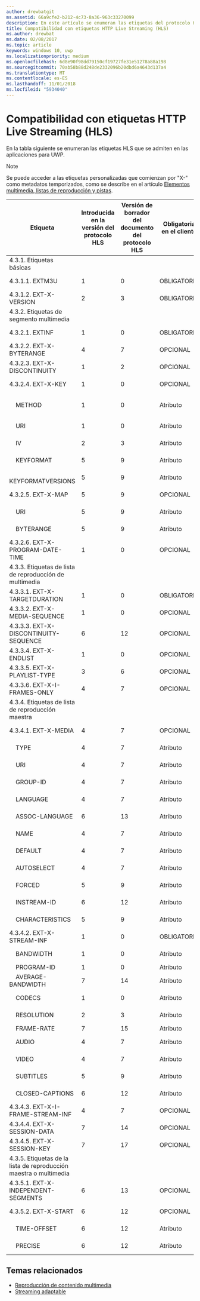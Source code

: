 ```yaml
---
author: drewbatgit
ms.assetid: 66a9cfe2-b212-4c73-8a36-963c33270099
description: En este artículo se enumeran las etiquetas del protocolo HTTP Live Streaming (HLS) que se admiten en las aplicaciones para UWP.
title: Compatibilidad con etiquetas HTTP Live Streaming (HLS)
ms.author: drewbat
ms.date: 02/08/2017
ms.topic: article
keywords: windows 10, uwp
ms.localizationpriority: medium
ms.openlocfilehash: 6d8e90f98dd79150cf19727fe31e51278a88a198
ms.sourcegitcommit: 70ab58b88d248de2332096b20dbd6a4643d137a4
ms.translationtype: MT
ms.contentlocale: es-ES
ms.lasthandoff: 11/01/2018
ms.locfileid: "5934040"
---
```

# <a name="http-live-streaming-hls-tag-support"></a>Compatibilidad con etiquetas HTTP Live Streaming (HLS)
En la tabla siguiente se enumeran las etiquetas HLS que se admiten en las aplicaciones para UWP.

> [!NOTE] 
> Se puede acceder a las etiquetas personalizadas que comienzan por "X-" como metadatos temporizados, como se describe en el artículo [Elementos multimedia, listas de reproducción y pistas](media-playback-with-mediasource.md).

|Etiqueta |Introducida en la versión del protocolo HLS|Versión de borrador del documento del protocolo HLS|Obligatoria en el cliente|Versión de julio de Windows 10|Windows 10, versión 1511|Windows 10, versión 1607 |
|---------------------|-----------|--------------|---------|--------------|-----|-----|
|4.3.1.  Etiquetas básicas                 |             |                   |         |             |     |    |
| 4.3.1.1.  EXTM3U |1|0|OBLIGATORIA|Se admite|Se admite|Se admite|
| 4.3.1.2.  EXT-X-VERSION |2|3|OBLIGATORIA|Se admite|Se admite|Se admite
|4.3.2.  Etiquetas de segmento multimedia                 |             |                   |         |             |     |    | 
| 4.3.2.1.  EXTINF  |1|0|OBLIGATORIA|Se admite|Se admite|Se admite
| 4.3.2.2.  EXT-X-BYTERANGE |4|7|OPCIONAL|Se admite|Se admite|Se admite|
| 4.3.2.3.  EXT-X-DISCONTINUITY |1|2|OPCIONAL|Se admite|Se admite|Se admite|
| 4.3.2.4.  EXT-X-KEY |1|0|OPCIONAL|Se admite|Se admite|Se admite|
|&nbsp;&nbsp;&nbsp; METHOD|1|0|Atributo|"NONE, AES-128"|"NONE, AES-128"|"NONE, AES-128, SAMPLE-AES"|
|&nbsp;&nbsp;&nbsp; URI|1|0|Atributo|Se admite|Se admite|Se admite|
|&nbsp;&nbsp;&nbsp; IV|2|3|Atributo|Se admite|Se admite|Se admite|
|&nbsp;&nbsp;&nbsp; KEYFORMAT|5|9|Atributo|No se admite|No se admite|No se admite|
|&nbsp;&nbsp;&nbsp; KEYFORMATVERSIONS|5|9|Atributo|No se admite|No se admite|No se admite|
| 4.3.2.5.  EXT-X-MAP |5|9|OPCIONAL|No se admite|No se admite|No se admite|
|&nbsp;&nbsp;&nbsp; URI|5|9|Atributo|No se admite|No se admite|No se admite|
|&nbsp;&nbsp;&nbsp; BYTERANGE|5|9|Atributo|No se admite|No se admite|No se admite|
| 4.3.2.6.  EXT-X-PROGRAM-DATE-TIME |1|0|OPCIONAL|No se admite|No se admite|No se admite|
|4.3.3.  Etiquetas de lista de reproducción de multimedia                 |             |                   |         |             |     |    | 
| 4.3.3.1.  EXT-X-TARGETDURATION  |1|0|OBLIGATORIA|Se admite|Se admite|Se admite|
| 4.3.3.2.  EXT-X-MEDIA-SEQUENCE  |1|0|OPCIONAL|Se admite|Se admite|Se admite|
| 4.3.3.3.  EXT-X-DISCONTINUITY-SEQUENCE|6|12|OPCIONAL|No se admite|No se admite|No se admite|
| 4.3.3.4.  EXT-X-ENDLIST |1|0|OPCIONAL|Se admite|Se admite|Se admite|
| 4.3.3.5.  EXT-X-PLAYLIST-TYPE |3|6|OPCIONAL|Se admite|Se admite|Se admite|
| 4.3.3.6.  EXT-X-I-FRAMES-ONLY |4|7|OPCIONAL|No se admite|No se admite|No se admite|
|4.3.4.  Etiquetas de lista de reproducción maestra                 |             |                   |         |             |     |    |
| 4.3.4.1.  EXT-X-MEDIA |4|7|OPCIONAL|Se admite|Se admite|Se admite|
|&nbsp;&nbsp;&nbsp;  TYPE|4|7|Atributo|"AUDIO, VIDEO"|"AUDIO, VIDEO"|"AUDIO, VIDEO, SUBTITLES"|
|&nbsp;&nbsp;&nbsp;  URI|4|7|Atributo|Se admite|Se admite|Se admite|
|&nbsp;&nbsp;&nbsp;  GROUP-ID|4|7|Atributo|Se admite|Se admite|Se admite|
|&nbsp;&nbsp;&nbsp;  LANGUAGE|4|7|Atributo|Se admite|Se admite|Se admite|
|&nbsp;&nbsp;&nbsp;  ASSOC-LANGUAGE|6|13|Atributo|No se admite|No se admite|No se admite|
|&nbsp;&nbsp;&nbsp;  NAME|4|7|Atributo|No se admite|No se admite|Se admite|
|&nbsp;&nbsp;&nbsp;  DEFAULT|4|7|Atributo|No se admite|No se admite|No se admite|
|&nbsp;&nbsp;&nbsp;  AUTOSELECT|4|7|Atributo|No se admite|No se admite|No se admite|
|&nbsp;&nbsp;&nbsp;  FORCED|5|9|Atributo|No se admite|No se admite|No se admite|
|&nbsp;&nbsp;&nbsp;  INSTREAM-ID|6|12|Atributo|No se admite|No se admite|No se admite|
|&nbsp;&nbsp;&nbsp;  CHARACTERISTICS|5|9|Atributo|No se admite|No se admite|No se admite|
| 4.3.4.2.  EXT-X-STREAM-INF  |1|0|OBLIGATORIA|Se admite|Se admite|Se admite|
|&nbsp;&nbsp;&nbsp;  BANDWIDTH|1|0|Atributo|Se admite|Se admite|Se admite|
|&nbsp;&nbsp;&nbsp;  PROGRAM-ID|1|0|Atributo|NA|NA|NA|
|&nbsp;&nbsp;&nbsp;  AVERAGE-BANDWIDTH|7|14|Atributo|No se admite|No se admite|No se admite|
|&nbsp;&nbsp;&nbsp;  CODECS|1|0|Atributo|Se admite|Se admite|Se admite|
|&nbsp;&nbsp;&nbsp;  RESOLUTION|2|3|Atributo|Se admite|Se admite|Se admite|
|&nbsp;&nbsp;&nbsp;  FRAME-RATE|7|15|Atributo|NA|NA|NA|
|&nbsp;&nbsp;&nbsp;  AUDIO|4|7|Atributo|Se admite|Se admite|Se admite|
|&nbsp;&nbsp;&nbsp;  VIDEO|4|7|Atributo|Se admite|Se admite|Se admite|
|&nbsp;&nbsp;&nbsp;  SUBTITLES|5|9|Atributo|No se admite|No se admite|Se admite|
|&nbsp;&nbsp;&nbsp;  CLOSED-CAPTIONS|6|12|Atributo|No se admite|No se admite|No se admite|
| 4.3.4.3.  EXT-X-I-FRAME-STREAM-INF  |4|7|OPCIONAL|No se admite|No se admite|No se admite|
| 4.3.4.4.  EXT-X-SESSION-DATA  |7|14|OPCIONAL|No se admite|No se admite|No se admite|
| 4.3.4.5.  EXT-X-SESSION-KEY |7|17|OPCIONAL|No se admite|No se admite|No se admite|
|4.3.5.  Etiquetas de la lista de reproducción maestra o multimedia                  |             |                   |         |             |     |    |
| 4.3.5.1.  EXT-X-INDEPENDENT-SEGMENTS |6|13|OPCIONAL|No se admite|Se admite|Se admite|
| 4.3.5.2.  EXT-X-START  |6|12|OPCIONAL|No se admite|Se admite parcialmente|Se admite parcialmente|
|&nbsp;&nbsp;&nbsp;  TIME-OFFSET|6|12|Atributo|No se admite|Se admite|Se admite|
|&nbsp;&nbsp;&nbsp;  PRECISE|6|12|Atributo|No se admite|Se admite "NO" predeterminado|Se admite "NO" predeterminado|



## <a name="related-topics"></a>Temas relacionados

* [Reproducción de contenido multimedia](media-playback.md)
* [Streaming adaptable](adaptive-streaming.md)
 

 




